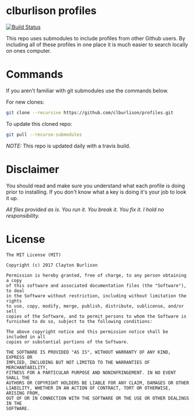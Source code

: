 clburlison profiles
===

[![Build Status](https://travis-ci.org/clburlison/profiles.svg?branch=master)](https://travis-ci.org/clburlison/profiles)


This repo uses submodules to include profiles from other Github users. By including all of these profiles in one place it is much easier to search locally on ones computer. 

# Commands

If you aren't familiar with git submodules use the commands below.

For new clones:
```bash
git clone --recursive https://github.com/clburlison/profiles.git
```

To update this cloned repo:
```bash
git pull --recurse-submodules
```

*NOTE:* This repo is updated daily with a travis build.

# Disclaimer
You should read and make sure you understand what each profile is doing prior to installing. If you don't know what a key is doing it's your job to look it up.

_All files provided as is. You run it. You break it. You fix it. I hold no responsibility._


# License

	The MIT License (MIT)

	Copyright (c) 2017 Clayton Burlison

	Permission is hereby granted, free of charge, to any person obtaining a copy
	of this software and associated documentation files (the "Software"), to deal
	in the Software without restriction, including without limitation the rights
	to use, copy, modify, merge, publish, distribute, sublicense, and/or sell
	copies of the Software, and to permit persons to whom the Software is
	furnished to do so, subject to the following conditions:

	The above copyright notice and this permission notice shall be included in all
	copies or substantial portions of the Software.

	THE SOFTWARE IS PROVIDED "AS IS", WITHOUT WARRANTY OF ANY KIND, EXPRESS OR
	IMPLIED, INCLUDING BUT NOT LIMITED TO THE WARRANTIES OF MERCHANTABILITY,
	FITNESS FOR A PARTICULAR PURPOSE AND NONINFRINGEMENT. IN NO EVENT SHALL THE
	AUTHORS OR COPYRIGHT HOLDERS BE LIABLE FOR ANY CLAIM, DAMAGES OR OTHER
	LIABILITY, WHETHER IN AN ACTION OF CONTRACT, TORT OR OTHERWISE, ARISING FROM,
	OUT OF OR IN CONNECTION WITH THE SOFTWARE OR THE USE OR OTHER DEALINGS IN THE
	SOFTWARE.
